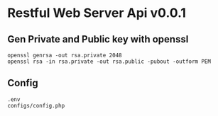# Restful Web Server Api v0.0.1

## Gen Private and Public key with openssl
    openssl genrsa -out rsa.private 2048
    openssl rsa -in rsa.private -out rsa.public -pubout -outform PEM

## Config
    .env  
    configs/config.php